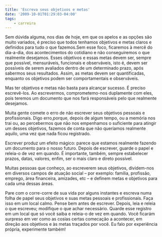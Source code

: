```yaml
---
title: 'Escreva seus objetivos e metas'
date: '2009-10-01T01:29:03-04:00'
tags:
    - carreira
---
```


Sem dúvida alguma, nos dias de hoje, em que os apelos e as opções são muito variados, é preciso que todos tenhamos objetivos e metas claros e definidos para tudo o que fazemos.Sem esse foco, ficaremos à mercê do dia-a-dia, dos acontecimentos do cotidiano e não conseguiremos o que realmente desejamos. Esses objetivos e essas metas devem ser, sempre que possível, mensuráveis, funcionais e observáveis, isto é, devem ser possíveis de serem avaliados dentro de um determinado prazo, após sabermos seus resultados. Assim, as metas devem ser quantificadas, enquanto os objetivos podem ser comportamentais e observáveis.

Mas ter objetivos e metas não basta para alcançar sucesso. É preciso escrevê-los. Ao escrevermos, comprometemo-nos duplamente com eles, pois teremos um documento que nos fará responsáveis pelo que realmente desejamos.

Muita gente comete o erro de não escrever seus objetivos pessoais e profissionais. Digo erro,porque, depois de algum tempo, ou a memória nos trai ou, ao percebermos que não nos empenhamos o suficiente para atingir um desses objetivos, fazemos de conta que não queríamos realmente aquilo, uma vez que nada ficou registrado.

Escrever produz um efeito mágico: parece que estamos realmente fazendo um documento para o nosso futuro. Depois de escrever, guarde o papel e releia-o de vez em quando. É importante, também, sempre estabelecer prazos, datas, valores, enfim, ser o mais claro e direto possível.

Muitas pessoas que conheço, ao escreverem seus objetivos, dividem-nos em diversos campos de atuação social – por exemplo: família, profissão, emprego, área financeira, amizades, etc – e definem metas e objetivos para cada uma dessas áreas.

Pare com o corre-corre de sua vida por alguns instantes e escreva numa folha de papel seus objetivos e suas metas pessoais e profissionais. Faça isso em um local calmo. Pense bem antes de escrever. Depois, leia e releia o que escreveu; modifique o que achar necessário. Quarde esse registro em um local que só você saiba e releia-o de vez em quando. Você ficarám surpreso em ver como as cosias certas comecação a acontecer, em direção aos objetivos e às metas traçados por você. Eu falo por experiência própria, experimente também!
